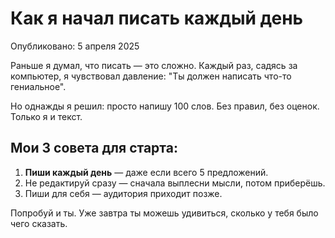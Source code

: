 # Как я начал писать каждый день

Опубликовано: 5 апреля 2025

Раньше я думал, что писать — это сложно. Каждый раз, садясь за компьютер, я чувствовал давление: "Ты должен написать что-то гениальное".

Но однажды я решил: просто напишу 100 слов. Без правил, без оценок. Только я и текст.

## Мои 3 совета для старта:

1. **Пиши каждый день** — даже если всего 5 предложений.
2. Не редактируй сразу — сначала выплесни мысли, потом приберёшь.
3. Пиши для себя — аудитория приходит позже.

Попробуй и ты. Уже завтра ты можешь удивиться, сколько у тебя было чего сказать.